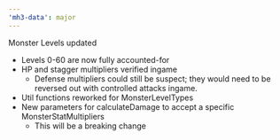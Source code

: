 ```yaml
---
'mh3-data': major
---
```


Monster Levels updated

- Levels 0-60 are now fully accounted-for
- HP and stagger multipliers verified ingame
  - Defense multipliers could still be suspect; they would need to be reversed out with controlled attacks ingame.
- Util functions reworked for MonsterLevelTypes
- New parameters for calculateDamage to accept a specific MonsterStatMultipliers
  - This will be a breaking change
